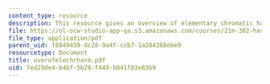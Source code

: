 ```yaml
---
content_type: resource
description: This resource gives an overview of elementary chromatic harmony.
file: https://ol-ocw-studio-app-qa.s3.amazonaws.com/courses/21m-302-harmony-and-counterpoint-ii-spring-2005/7ed29de4b4bf5b28f449b041f83e83b9_overofelechrharm.pdf
file_type: application/pdf
parent_uid: f8849459-dc28-9a4f-ccb7-1a284268ebe9
resourcetype: Document
title: overofelechrharm.pdf
uid: 7ed29de4-b4bf-5b28-f449-b041f83e83b9
---
```

